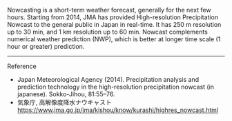 Nowcasting is a short-term weather forecast, generally for the next few hours. Starting from 2014, JMA has provided High-resolution Precipitation Nowcast to the general public in Japan in real-time. It has 250 m resolution up to 30 min, and 1 km resolution up to 60 min. Nowcast complements numerical weather prediction (NWP), which is better at longer time scale (1 hour or greater) prediction.

---
Reference

- Japan Meteorological Agency (2014). Precipitation analysis and prediction technology in the high-resolution precipitation nowcast (in japanese). Sokko-Jihou, 81:55–76.
- 気象庁, 高解像度降水ナウキャスト
https://www.jma.go.jp/jma/kishou/know/kurashi/highres_nowcast.html